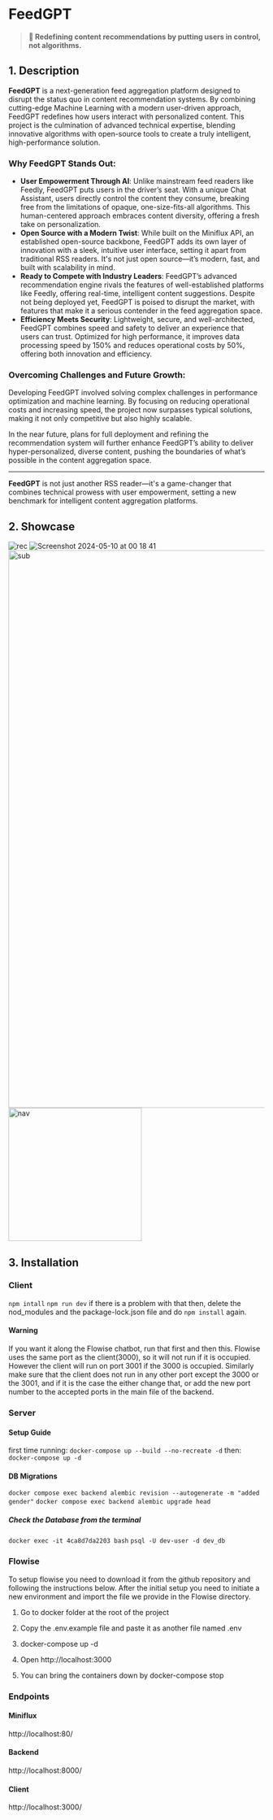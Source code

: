 # FeedGPT

> **🚀 Redefining content recommendations by putting users in control, not algorithms.**

## 1. Description

**FeedGPT** is a next-generation feed aggregation platform designed to disrupt the status quo in content recommendation systems. By combining cutting-edge Machine Learning with a modern user-driven approach, FeedGPT redefines how users interact with personalized content. This project is the culmination of advanced technical expertise, blending innovative algorithms with open-source tools to create a truly intelligent, high-performance solution.

### Why FeedGPT Stands Out:
- **User Empowerment Through AI**: Unlike mainstream feed readers like Feedly, FeedGPT puts users in the driver’s seat. With a unique Chat Assistant, users directly control the content they consume, breaking free from the limitations of opaque, one-size-fits-all algorithms. This human-centered approach embraces content diversity, offering a fresh take on personalization.
- **Open Source with a Modern Twist**: While built on the Miniflux API, an established open-source backbone, FeedGPT adds its own layer of innovation with a sleek, intuitive user interface, setting it apart from traditional RSS readers. It's not just open source—it’s modern, fast, and built with scalability in mind.
- **Ready to Compete with Industry Leaders**: FeedGPT’s advanced recommendation engine rivals the features of well-established platforms like Feedly, offering real-time, intelligent content suggestions. Despite not being deployed yet, FeedGPT is poised to disrupt the market, with features that make it a serious contender in the feed aggregation space.
- **Efficiency Meets Security**: Lightweight, secure, and well-architected, FeedGPT combines speed and safety to deliver an experience that users can trust. Optimized for high performance, it improves data processing speed by 150% and reduces operational costs by 50%, offering both innovation and efficiency.

### Overcoming Challenges and Future Growth:
Developing FeedGPT involved solving complex challenges in performance optimization and machine learning. By focusing on reducing operational costs and increasing speed, the project now surpasses typical solutions, making it not only competitive but also highly scalable. 

In the near future, plans for full deployment and refining the recommendation system will further enhance FeedGPT’s ability to deliver hyper-personalized, diverse content, pushing the boundaries of what’s possible in the content aggregation space.

---

**FeedGPT** is not just another RSS reader—it's a game-changer that combines technical prowess with user empowerment, setting a new benchmark for intelligent content aggregation platforms.

## 2. Showcase

![rec](https://github.com/user-attachments/assets/476372f7-6463-4387-8668-69acf1da5564)
![Screenshot 2024-05-10 at 00 18 41](https://github.com/user-attachments/assets/bdaa637d-6d46-4ba4-8f78-d54baf58d4a7)
<img width="1097" alt="sub" src="https://github.com/user-attachments/assets/91cd3b24-2536-49b2-ab17-8d9d0f82315c">
<img width="262" alt="nav" src="https://github.com/user-attachments/assets/dd2c4c4b-d3a4-4f8c-b234-099d6fa454ba">

## 3. Installation

### Client
`npm intall`
`npm run dev`
if there is a problem with that then, delete the nod_modules and the package-lock.json file and do `npm install` again.

#### Warning
If you want it along the Flowise chatbot, run that first and then this. Flowise uses the same port as the client(3000), 
so it will not run if it is occupied. However the client will run on port 3001 if the 3000 is occupied. Similarly make sure that 
the client does not run in any other port except the 3000 or the 3001, and if it is the case the either change that, or add the new port 
number to the accepted ports in the main file of the backend.

### Server
#### Setup Guide
first time running: `docker-compose up --build --no-recreate -d`
then: `docker-compose up -d`

#### DB Migrations
`docker compose exec backend alembic revision --autogenerate -m "added gender"`
`docker compose exec backend alembic upgrade head`
##### Check the Database from the terminal
`docker exec -it 4ca8d7da2203 bash`
`psql -U dev-user -d dev_db`

### Flowise
To setup flowise you need to download it from the github repository and following the instructions below. After the 
initial setup you need to initiate a new environment and import the file we provide in the Flowise directory.

1. Go to docker folder at the root of the project

2. Copy the .env.example file and paste it as another file named .env

3. docker-compose up -d

4. Open http://localhost:3000

5. You can bring the containers down by docker-compose stop
### Endpoints
#### Miniflux
http://localhost:80/
#### Backend 
http://localhost:8000/
#### Client
http://localhost:3000/
